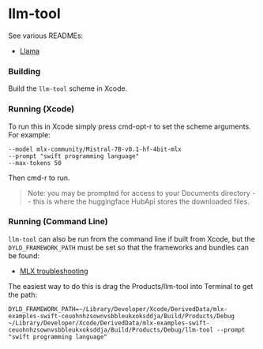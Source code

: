 # llm-tool

See various READMEs:

- [Llama](../../Libraries/Llama/README.md)

### Building

Build the `llm-tool` scheme in Xcode.

### Running (Xcode)

To run this in Xcode simply press cmd-opt-r to set the scheme arguments.  For example:

```
--model mlx-community/Mistral-7B-v0.1-hf-4bit-mlx
--prompt "swift programming language"
--max-tokens 50
```

Then cmd-r to run.

> Note: you may be prompted for access to your Documents directory -- this is where
the huggingface HubApi stores the downloaded files.

### Running (Command Line)

`llm-tool` can also be run from the command line if built from Xcode, but 
the `DYLD_FRAMEWORK_PATH` must be set so that the frameworks and bundles can be found:

- [MLX troubleshooting](https://ml-explore.github.io/mlx-swift/MLX/documentation/mlx/troubleshooting)

The easiest way to do this is drag the Products/llm-tool into Terminal to get the path:

```
DYLD_FRAMEWORK_PATH=~/Library/Developer/Xcode/DerivedData/mlx-examples-swift-ceuohnhzsownvsbbleukxoksddja/Build/Products/Debug ~/Library/Developer/Xcode/DerivedData/mlx-examples-swift-ceuohnhzsownvsbbleukxoksddja/Build/Products/Debug/llm-tool --prompt "swift programming language"
```

